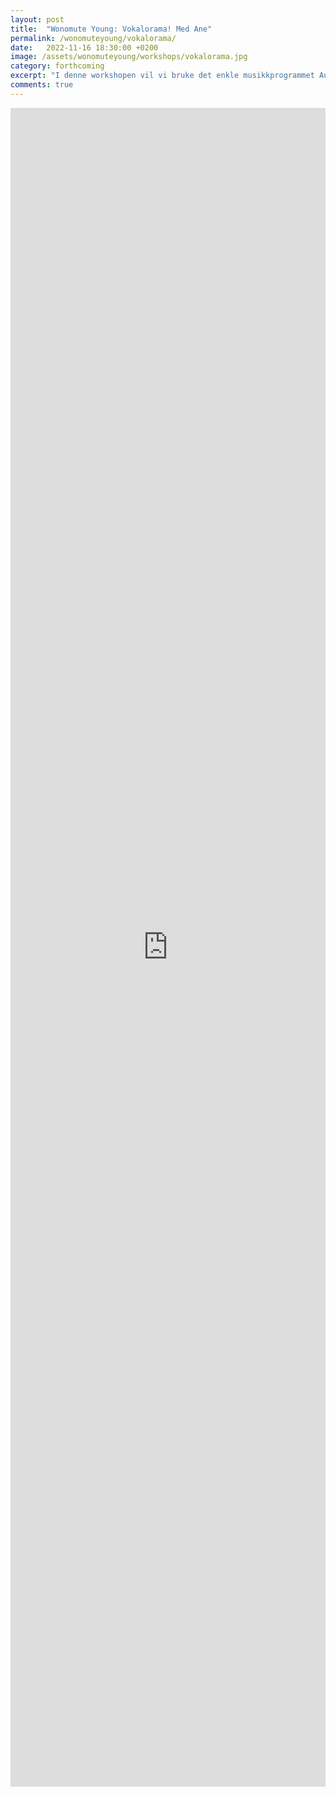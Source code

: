 ```yaml
---
layout: post
title:  "Wonomute Young: Vokalorama! Med Ane"
permalink: /wonomuteyoung/vokalorama/
date:   2022-11-16 18:30:00 +0200
image: /assets/wonomuteyoung/workshops/vokalorama.jpg
category: forthcoming
excerpt: "I denne workshopen vil vi bruke det enkle musikkprogrammet Audacity til å lage musikk med bare stemmen vår og effekter som finnes i programmet."
comments: true
---
```

<iframe src="https://docs.google.com/forms/d/e/1FAIpQLSeCzNzlfnKBnk-EbDUnvor79BsCJkR9kgnn7RzqILH_64k72w/viewform?embedded=true" width="100%" height="2686" frameborder="0" marginheight="0" marginwidth="0">Laster inn …</iframe>
